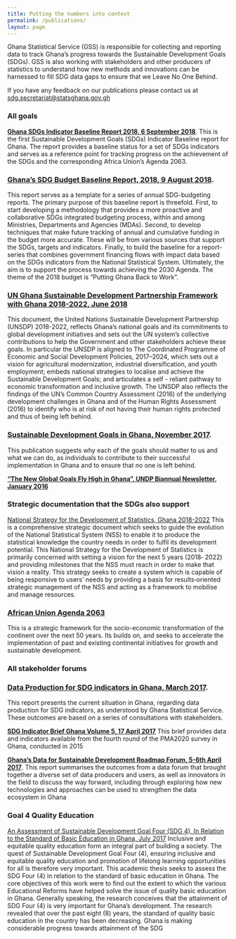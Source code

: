 ```yaml
---
title: Putting the numbers into context
permalink: /publications/
layout: page
---
```


Ghana Statistical Service (GSS) is responsible for collecting and reporting data to track Ghana’s progress towards the Sustainable Development Goals (SDGs).  GSS is also working with stakeholders and other producers of statistics to understand how new methods and innovations can be harnessed to fill SDG data gaps to ensure that we Leave No One Behind.

If you have any feedback on our publications please contact us at sdg.secretariat@statsghana.gov.gh

### All goals

**[Ghana SDGs Indicator Baseline Report 2018, 6 September 2018](http://www.gh.undp.org/content/dam/ghana/docs/Reports/UNDP_GH_IGC_SDGs_%20Indicator_%20Baseline_Report_2018.pdf)**. This is the first Sustainable Development Goals (SDGs) Indicator Baseline report for Ghana. The report provides a baseline status for a set of SDGs indicators and serves as a reference point for tracking progress on the achievement of the SDGs and the corresponding Africa Union’s Agenda 2063.

### [Ghana’s SDG Budget Baseline Report, 2018, 9 August 2018](https://www.mofep.gov.gh/sites/default/files/news/Ghana%27s-SDG-Budget-Baseline-Report-Aug-09-18.pdf). 
This report serves as a template for a series of annual SDG-budgeting reports. The primary purpose of this baseline report is threefold. First, to start developing a methodology that provides a more proactive and collaborative SDGs integrated budgeting process, within and among Ministries, Departments and Agencies (MDAs). Second, to develop techniques that make future tracking of annual and cumulative funding in the budget more accurate. These will be from various sources that support the SDGs, targets and indicators. Finally, to build the baseline for a report-series that combines government financing flows with impact data based on the SDGs indicators from the National Statistical System. Ultimately, the aim is to support the process towards achieving the 2030 Agenda. The theme of the 2018 budget is “Putting Ghana Back to Work”.

### [UN Ghana Sustainable Development Partnership Framework with Ghana 2018-2022, June 2018](http://gh.one.un.org/content/dam/unct/ghana/docs/Delivering%20as%20One/UNCT-GH-UNSDP-2018.pdf)
This document, the United Nations Sustainable Development Partnership (UNSDP) 2018-2022, reflects Ghana’s national goals and its commitments to global development initiatives and sets out the UN system’s collective contributions to help the Government and other stakeholders achieve these goals. In particular the UNSDP is aligned to The Coordinated Programme of Economic and Social Development Policies, 2017–2024, which sets out a vision for agricultural modernization, industrial diversification, and youth employment; embeds national strategies to localise and achieve the Sustainable Development Goals; and articulates a self - reliant pathway to economic transformation and inclusive growth. The UNSDP also reflects the findings of the UN’s Common Country Assessment (2016) of the underlying development challenges in Ghana and of the Human Rights Assessment (2016) to identify who is at risk of not having their human rights protected and thus of being left behind.

### [Sustainable Development Goals in Ghana, November 2017](http://gh.one.un.org/content/dam/unct/ghana/docs/SDGs/UNCT-GH-SDGs-in-Ghana-Avocacy-Messages-2017.pdf). 
This publication suggests why each of the goals should matter to us and what we can do, as individuals to contribute to their successful implementation in Ghana and to ensure that no one is left behind.

**[“The New Global Goals Fly High in Ghana”, UNDP Biannual Newsletter, January 2016](http://www.gh.undp.org/content/dam/ghana/docs/Doc/Communication/UNDP_GH_COMM__Newsletter_January2016.pdf)**

### Strategic documentation that the SDGs also support
[National Strategy for the Development of Statistics, Ghana 2018-2022](http://www.statsghana.gov.gh/docfiles/publications/NSDS%20II%20Ghana_Revised_16.03.18.pdf)  This is a comprehensive strategic document which seeks to guide the evolution of the National Statistical System (NSS) to enable it to produce the statistical knowledge the country needs in order to fulfil its development potential. This National Strategy for the Development of Statistics is primarily concerned with setting a vision for the next 5 years (2018‐ 2022) and providing milestones that the NSS must reach in order to make that vision a reality. This strategy seeks to create a system which is capable of being responsive to users’ needs by providing a basis for results‐oriented strategic management of the NSS and acting as a framework to mobilise and manage resources.

### [African Union Agenda 2063](https://au.int/Agenda2063/popular_version)  
This is a strategic framework for the socio-economic transformation of the continent over the next 50 years. Its builds on, and seeks to accelerate the implementation of past and existing continental initiatives for growth and sustainable development.


### All stakeholder forums

### [Data Production for SDG indicators in Ghana, March 2017](http://www.statsghana.gov.gh/docfiles/SDGs/Data%20and%20the%20SDGs%20in%20Ghana_Final2.pdf).
This report presents the current situation in Ghana, regarding data production for SDG indicators, as understood by Ghana Statistical Service. These outcomes are based on a series of consultations with stakeholders.

**[SDG Indicator Brief Ghana Volume 5, 17 April 2017](https://www.pma2020.org/sites/default/files/SDG-Indicator%20brief%20ghana-v5-2017-04-17.pdf)** This brief provides data and indicators available from the fourth round of the PMA2020 survey in Ghana, conducted in 2015

**[Ghana’s Data for Sustainable Development Roadmap Forum, 5-6th April 2017](http://www.statsghana.gov.gh/docfiles/SDGs/Forum%20report%20final.pdf)**. This report summarises the outcomes from a data forum that brought together a diverse set of data producers and users, as well as innovators in the field to discuss the way forward, including through exploring how new technologies and approaches can be used to strengthen the data ecosystem in Ghana


### Goal 4 Quality Education ###
 [An Assessment of Sustainable Development Goal Four (SDG 4), In Relation to the Standard of Basic Education in Ghana, July 2017](http://ugspace.ug.edu.gh/bitstream/handle/123456789/23007/An%20Assessment%20Of%20Sustainable%20Development%20Goal%20Four%20%28SDG%204%29%2C%20In%20Relation%20To%20The%20Standard%20Of%20Basic%20Education%20In%20Ghana.pdf?sequence=1&isAllowed=y)
Inclusive and equitable quality education form an integral part of building a society. The quest of Sustainable Development Goal Four (4), ensuring inclusive and equitable quality education and promotion of lifelong learning opportunities for all is therefore very important. This academic thesis seeks to assess the SDG Four (4) in relation to the standard of basic education in Ghana. The core  objectives  of  this  work  were  to  find  out  the  extent  to  which  the  various  Educational Reforms  have  helped  solve  the  issue  of  quality  basic  education  in  Ghana.  Generally speaking, the research conceives that the attainment of SDG Four (4) is very important for Ghana’s development. The research revealed that over the past eight (8) years, the standard of quality basic education in the country has been decreasing. Ghana is making considerable progress towards attainment of the SDG 


